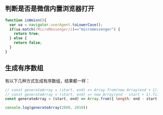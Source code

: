 <a name="Ig4Pu"></a>
## 判断是否是微信内置浏览器打开
```typescript
function isWeixn(){
  var ua = navigator.userAgent.toLowerCase();
  if(ua.match(/MicroMessenger/i)=="micromessenger") {
    return true;
  } else {
    return false;
  }
}
```


<a name="aF8N1"></a>
## 生成有序数组
有以下几种方式生成有序数组，结果都一样：
```javascript
// const generateArray = (start, end) => Array.from(new Array(end + 1).keys()).slice(start)
// const generateArray = (start, end) => new Array(end - start + 1).fill().map((item, i) => start + i)
const generateArray = (start, end) => Array.from({ length: end - start + 1 }).fill().map((item, i) => start + i)

console.log(generateArray(2000, 2010))
```




